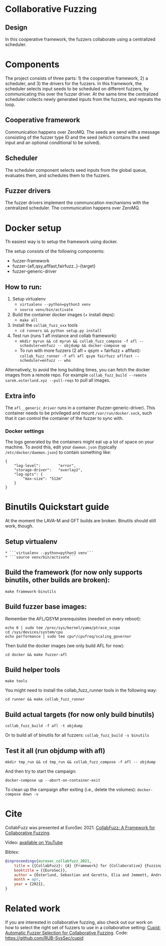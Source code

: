 # Collaborative Fuzzing

## Design
In this cooperative framework, the fuzzers collaborate using a centralized
scheduler. 


# Components

The project consists of three parts: 1) the cooperative framework, 2) a scheduler, and 3) the drivers for the fuzzers.
In this framework, the scheduler selects input seeds to be scheduled on
different fuzzers, by communicating this over the fuzzer driver. At the same
time the centralized scheduler collects newly generated inputs from the
fuzzers, and repeats the loop.

## Cooperative framework
Communication happens over ZeroMQ. The seeds are send with a message consisting
of the fuzzer type ID and the seed (which contains the seed input and an
optional conditional to be solved).

## Scheduler
The scheduler component selects seed inputs from the global queue, evaluates
them, and schedules them to the fuzzers.

## Fuzzer drivers
The fuzzer drivers implement the communcation mechanisms with the centralized
scheduler. The communication happens over ZeroMQ.

# Docker setup
Th easiest way is to setup the framework using docker.

The setup consists of the following components:

- fuzzer-framework
- fuzzer-{afl,qsy,aflfast,fairfuzz..}-{target}
- fuzzer-generic-driver

## How to run:


1. Setup virtualenv 
    * ```virtualenv --python=python3 venv```
    * ```source venv/bin/activate```
2. Build the container docker images (+ install deps):
    * ```make all```
3. Install the ```collab_fuzz_xxx``` tools
    * ```cd runners && python setup.py install```
4. Test run (runs 1 afl instance and collab framework):
    * ```mkdir myrun && cd myrun && collab_fuzz_compose -f afl --scheduler=enfuzz -- objdump && docker-compose up```
    * To run with more fuzzers (2 afl + qsym + fairfuzz + aflfast): ```collab_fuzz_runner -f afl afl qsym fairfuzz aflfast --scheduler=enfuzz -- who```

Alternatively, to avoid the long building times, you can fetch the docker
images from a remote repo. For example `collab_fuzz_build --remote
sarek.osterlund.xyz --pull-reqs` to pull all images.


## Extra info
The ```afl__generic_driver``` runs in a container (fuzzer-generic-driver). This container needs to be privileged and mount ```/var/run/docker.sock```, such that it can control the container of the fuzzer to sync with.

### Docker settings
The logs generated by the containers might eat up a lot of space on your
machine. To avoid this, edit your `daemon.json` (typically `/etc/docker/daemon.json`) to contain something like:

```
{
    "log-level":        "error",
    "storage-driver":   "overlay2",
    "log-opts": {
	    "max-size": "512m"
    }
}
```

# Binutils Quickstart guide
At the moment the LAVA-M and GFT builds are broken. Binutils should still work, though.

## Setup virtualenv 
    * ```virtualenv --python=python3 venv```
    * ```source venv/bin/activate```


## Build the framework (for now only supports binutils, other builds are broken):

```make framework-binutils```

## Build fuzzer base images:

Remember the AFL/QSYM prerequisites (needed on every reboot):

```
echo 0 | sudo tee /proc/sys/kernel/yama/ptrace_scope
cd /sys/devices/system/cpu
echo performance | sudo tee cpu*/cpufreq/scaling_governor
```
Then build the docker images (we only build AFL for now):

```cd docker && make fuzzer-afl```

## Build helper tools

```make tools```


You might need to install the collab_fuzz_runner tools in the following way:

```cd runner && make collab_fuzz_runner```

## Build actual targets (for now only build binutils)

```collab_fuzz_build -f afl -t objdump```

Or to build all of binutils for all fuzzers:
```collab_fuzz_build -s binutils```

## Test it all (run objdump with afl)

```
mkdir tmp_run && cd tmp_run && collab_fuzz_compose -f afl -- objdump
```

And then try to start the campaign:

```docker-compose up --abort-on-container-exit```

To clean up the campaign after exiting (i.e., delete the volumes):
```docker-compose down -v```

# Cite

CollabFuzz was presented at EuroSec 2021. [CollabFuzz: A Framework for Collaborative Fuzzing](https://download.vusec.net/papers/collabfuzz_eurosec21.pdf).

Video: [available on YouTube](https://www.youtube.com/watch?v=nf63VmIhWJQ)

Bibtex:

```bibtex
@inproceedings{eurosec_collabfuzz_2021,
	title = {{CollabFuzz}: {A} {Framework} for {Collaborative} {Fuzzing}},
	booktitle = {{EuroSec}},
	author = {Österlund, Sebastian and Geretto, Elia and Jemmett, Andrea and Güler, Emre and Görz, Philipp and Holz, Thorsten and Giuffrida, Cristiano and Bos, Herbert},
	month = apr,
	year = {2021},
}
```

# Related work
If you are interested in collaborative fuzzing, also check out our work on how to select the right set of fuzzers to use in a collaborative setting: [Cupid: Automatic Fuzzer Selection for Collaborative Fuzzing](https://www.ei.ruhr-uni-bochum.de/media/emma/veroeffentlichungen/2020/09/26/ACSAC20-Cupid_TiM9H07.pdf). Code: https://github.com/RUB-SysSec/cupid
